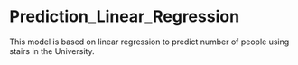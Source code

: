 # Prediction_Linear_Regression

This model is based on linear regression to predict number of people using stairs in the University.
